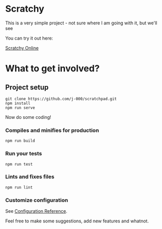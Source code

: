 # Scratchy
This is a very simple project - not sure where I am going with it, but we'll see

You can try it out here:

[Scratchy Online](https://elasticbeanstalk-eu-west-2-688580042881.s3.eu-west-2.amazonaws.com/)


# What to get involved?
## Project setup
```
git clone https://github.com/j-000/scratchpad.git
npm install
npm run serve
```
Now do some coding!

### Compiles and minifies for production
```
npm run build
```

### Run your tests
```
npm run test
```

### Lints and fixes files
```
npm run lint
```

### Customize configuration
See [Configuration Reference](https://cli.vuejs.org/config/).

Feel free to make some suggestions, add new features and whatnot.
